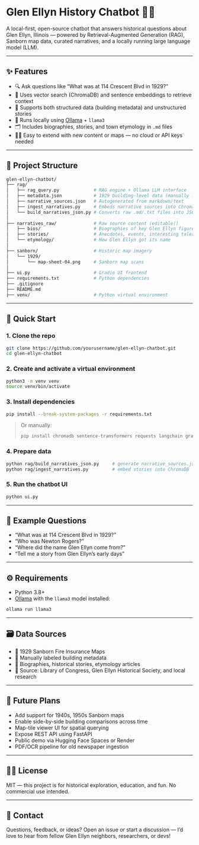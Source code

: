 # Glen Ellyn History Chatbot 🏨🧠

A local-first, open-source chatbot that answers historical questions about Glen Ellyn, Illinois — powered by Retrieval-Augmented Generation (RAG), Sanborn map data, curated narratives, and a locally running large language model (LLM).

---

## ✨ Features

* 🔍 Ask questions like “What was at 114 Crescent Blvd in 1929?”
* 🧠 Uses vector search (ChromaDB) and sentence embeddings to retrieve context
* 📖 Supports both structured data (building metadata) and unstructured stories
* 🤖 Runs locally using [Ollama](https://ollama.com/) + `llama3`
* 🗂️ Includes biographies, stories, and town etymology in `.md` files
* 🧱‍💻 Easy to extend with new content or maps — no cloud or API keys needed

---

## 📁 Project Structure

```bash
glen-ellyn-chatbot/
├── rag/
│   ├── rag_query.py             # RAG engine + Ollama LLM interface
│   ├── metadata.json            # 1929 building-level data (manually labeled)
│   ├── narrative_sources.json   # Autogenerated from markdown/text
│   ├── ingest_narratives.py     # Embeds narrative sources into ChromaDB
│   └── build_narratives_json.py # Converts raw .md/.txt files into JSON
│
├── narratives_raw/              # Raw source content (editable!)
│   ├── bios/                    # Biographies of key Glen Ellyn figures
│   ├── stories/                 # Anecdotes, events, interesting tales
│   └── etymology/               # How Glen Ellyn got its name
│
├── sanborn/                     # Historic map imagery
│   └── 1929/
│       └── map-sheet-04.png     # Sanborn map scans
│
├── ui.py                        # Gradio UI frontend
├── requirements.txt             # Python dependencies
├── .gitignore
├── README.md
├── venv/                        # Python virtual environment
```

---

## 🧪 Quick Start

### 1. Clone the repo

```bash
git clone https://github.com/yourusername/glen-ellyn-chatbot.git
cd glen-ellyn-chatbot
```

### 2. Create and activate a virtual environment

```bash
python3 -m venv venv
source venv/bin/activate
```

### 3. Install dependencies

```bash
pip install --break-system-packages -r requirements.txt
```

> Or manually:
>
> ```bash
> pip install chromadb sentence-transformers requests langchain gradio
> ```

### 4. Prepare data

```bash
python rag/build_narratives_json.py     # generate narrative_sources.json
python rag/ingest_narratives.py         # embed stories into ChromaDB
```

### 5. Run the chatbot UI

```bash
python ui.py
```

---

## 👥 Example Questions

* “What was at 114 Crescent Blvd in 1929?”
* “Who was Newton Rogers?”
* “Where did the name Glen Ellyn come from?”
* “Tell me a story from Glen Ellyn’s early days”

---

## ⚙️ Requirements

* Python 3.8+
* [Ollama](https://ollama.com/) with the `llama3` model installed:

```bash
ollama run llama3
```

---

## 🗃️ Data Sources

* 🏨 1929 Sanborn Fire Insurance Maps
* 🏩 Manually labeled building metadata
* 📛 Biographies, historical stories, etymology articles
* 🔎 Source: Library of Congress, Glen Ellyn Historical Society, and local research

---

## 🚧 Future Plans

* Add support for 1940s, 1950s Sanborn maps
* Enable side-by-side building comparisons across time
* Map-tile viewer UI for spatial querying
* Expose REST API using FastAPI
* Public demo via Hugging Face Spaces or Render
* PDF/OCR pipeline for old newspaper ingestion

---

## 🧑‍⚖️ License

MIT — this project is for historical exploration, education, and fun. No commercial use intended.

---

## 💬 Contact

Questions, feedback, or ideas?
Open an issue or start a discussion — I’d love to hear from fellow Glen Ellyn neighbors, researchers, or devs!
